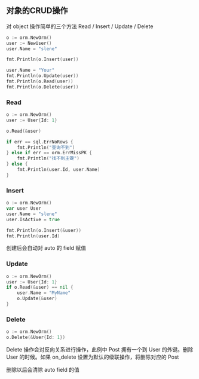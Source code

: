 ## 对象的CRUD操作

对 object 操作简单的三个方法 Read / Insert / Update / Delete
```go
o := orm.NewOrm()
user := NewUser()
user.Name = "slene"

fmt.Println(o.Insert(user))

user.Name = "Your"
fmt.Println(o.Update(user))
fmt.Println(o.Read(user))
fmt.Println(o.Delete(user))
```
### Read
```go
o := orm.NewOrm()
user := User{Id: 1}

o.Read(&user)

if err == sql.ErrNoRows {
	fmt.Println("查询不到")
} else if err == orm.ErrMissPK {
	fmt.Println("找不到主键")
} else {
	fmt.Println(user.Id, user.Name)
}
```
### Insert
```go
o := orm.NewOrm()
var user User
user.Name = "slene"
user.IsActive = true

fmt.Println(o.Insert(&user))
fmt.Println(user.Id)
```
创建后会自动对 auto 的 field 赋值

### Update
```go
o := orm.NewOrm()
user := User{Id: 1}
if o.Read(&user) == nil {
	user.Name = "MyName"
	o.Update(&user)
}
```
### Delete
```go
o := orm.NewOrm()
o.Delete(&User{Id: 1})
```
Delete 操作会对反向关系进行操作，此例中 Post 拥有一个到 User 的外键。删除 User 的时候。如果 on_delete 设置为默认的级联操作，将删除对应的 Post

删除以后会清除 auto field 的值
